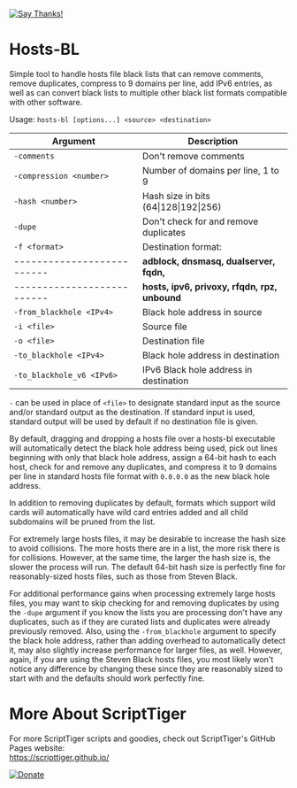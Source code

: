 [![Say Thanks!](https://img.shields.io/badge/Say%20Thanks-!-1EAEDB.svg)](https://docs.google.com/forms/d/e/1FAIpQLSfBEe5B_zo69OBk19l3hzvBmz3cOV6ol1ufjh0ER1q3-xd2Rg/viewform)

# Hosts-BL  
Simple tool to handle hosts file black lists that can remove comments, remove duplicates, compress to 9 domains per line, add IPv6 entries, as well as can convert black lists to multiple other black list formats compatible with other software.

Usage: `hosts-bl [options...] <source> <destination>`

Argument                  | Description
--------------------------|-----------------------------------------------------------------------------------------------------
 `-comments`              | Don't remove comments
 `-compression <number>`  | Number of domains per line, 1 to 9
 `-hash <number>`         | Hash size in bits (64\|128\|192\|256)
 `-dupe`                  | Don't check for and remove duplicates
 `-f <format>`            | Destination format:
--------------------------| **adblock, dnsmasq, dualserver, fqdn,**
--------------------------| **hosts, ipv6, privoxy, rfqdn, rpz, unbound**
 `-from_blackhole <IPv4>` | Black hole address in source
 `-i <file>`              | Source file
 `-o <file>`              | Destination file
 `-to_blackhole <IPv4>`   | Black hole address in destination
 `-to_blackhole_v6 <IPv6>`| IPv6 Black hole address in destination

`-` can be used in place of `<file>` to designate standard input as the source and/or standard output as the destination. If standard input is used, standard output will be used by default if no destination file is given.

By default, dragging and dropping a hosts file over a hosts-bl executable will automatically detect the black hole address being used, pick out lines beginning with only that black hole address, assign a 64-bit hash to each host, check for and remove any duplicates, and compress it to 9 domains per line in standard hosts file format with `0.0.0.0` as the new black hole address.

In addition to removing duplicates by default, formats which support wild cards will automatically have wild card entries added and all child subdomains will be pruned from the list.

For extremely large hosts files, it may be desirable to increase the hash size to avoid collisions. The more hosts there are in a list, the more risk there is for collisions. However, at the same time, the larger the hash size is, the slower the process will run. The default 64-bit hash size is perfectly fine for reasonably-sized hosts files, such as those from Steven Black.

For additional performance gains when processing extremely large hosts files, you may want to skip checking for and removing duplicates by using the `-dupe` argument if you know the lists you are processing don't have any duplicates, such as if they are curated lists and duplicates were already previously removed. Also, using the `-from_blackhole` argument to specify the black hole address, rather than adding overhead to automatically detect it, may also slightly increase performance for larger files, as well. However, again, if you are using the Steven Black hosts files, you most likely won't notice any difference by changing these since they are reasonably sized to start with and the defaults should work perfectly fine.

# More About ScriptTiger

For more ScriptTiger scripts and goodies, check out ScriptTiger's GitHub Pages website:  
https://scripttiger.github.io/

[![Donate](https://www.paypalobjects.com/en_US/i/btn/btn_donateCC_LG.gif)](https://www.paypal.com/cgi-bin/webscr?cmd=_s-xclick&hosted_button_id=MZ4FH4G5XHGZ4)
